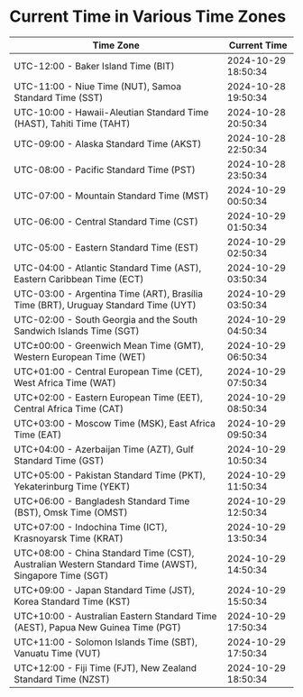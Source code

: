 # Current Time in Various Time Zones

| Time Zone | Current Time |
|-----------|--------------|
| UTC-12:00 - Baker Island Time (BIT) | 2024-10-29 18:50:34 |
| UTC-11:00 - Niue Time (NUT), Samoa Standard Time (SST) | 2024-10-28 19:50:34 |
| UTC-10:00 - Hawaii-Aleutian Standard Time (HAST), Tahiti Time (TAHT) | 2024-10-28 20:50:34 |
| UTC-09:00 - Alaska Standard Time (AKST) | 2024-10-28 22:50:34 |
| UTC-08:00 - Pacific Standard Time (PST) | 2024-10-28 23:50:34 |
| UTC-07:00 - Mountain Standard Time (MST) | 2024-10-29 00:50:34 |
| UTC-06:00 - Central Standard Time (CST) | 2024-10-29 01:50:34 |
| UTC-05:00 - Eastern Standard Time (EST) | 2024-10-29 02:50:34 |
| UTC-04:00 - Atlantic Standard Time (AST), Eastern Caribbean Time (ECT) | 2024-10-29 03:50:34 |
| UTC-03:00 - Argentina Time (ART), Brasília Time (BRT), Uruguay Standard Time (UYT) | 2024-10-29 03:50:34 |
| UTC-02:00 - South Georgia and the South Sandwich Islands Time (SGT) | 2024-10-29 04:50:34 |
| UTC±00:00 - Greenwich Mean Time (GMT), Western European Time (WET) | 2024-10-29 06:50:34 |
| UTC+01:00 - Central European Time (CET), West Africa Time (WAT) | 2024-10-29 07:50:34 |
| UTC+02:00 - Eastern European Time (EET), Central Africa Time (CAT) | 2024-10-29 08:50:34 |
| UTC+03:00 - Moscow Time (MSK), East Africa Time (EAT) | 2024-10-29 09:50:34 |
| UTC+04:00 - Azerbaijan Time (AZT), Gulf Standard Time (GST) | 2024-10-29 10:50:34 |
| UTC+05:00 - Pakistan Standard Time (PKT), Yekaterinburg Time (YEKT) | 2024-10-29 11:50:34 |
| UTC+06:00 - Bangladesh Standard Time (BST), Omsk Time (OMST) | 2024-10-29 12:50:34 |
| UTC+07:00 - Indochina Time (ICT), Krasnoyarsk Time (KRAT) | 2024-10-29 13:50:34 |
| UTC+08:00 - China Standard Time (CST), Australian Western Standard Time (AWST), Singapore Time (SGT) | 2024-10-29 14:50:34 |
| UTC+09:00 - Japan Standard Time (JST), Korea Standard Time (KST) | 2024-10-29 15:50:34 |
| UTC+10:00 - Australian Eastern Standard Time (AEST), Papua New Guinea Time (PGT) | 2024-10-29 17:50:34 |
| UTC+11:00 - Solomon Islands Time (SBT), Vanuatu Time (VUT) | 2024-10-29 17:50:34 |
| UTC+12:00 - Fiji Time (FJT), New Zealand Standard Time (NZST) | 2024-10-29 18:50:34 |
